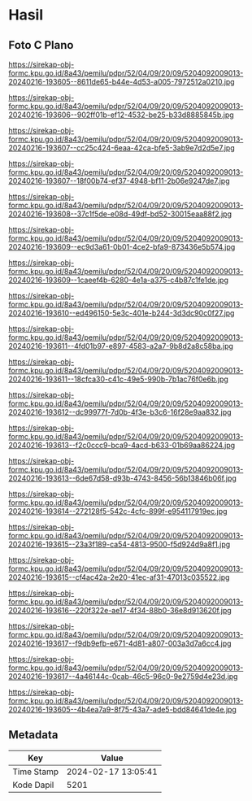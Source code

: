 # Hasil

## Foto C Plano

https://sirekap-obj-formc.kpu.go.id/8a43/pemilu/pdpr/52/04/09/20/09/5204092009013-20240216-193605--8611de65-b44e-4d53-a005-7972512a0210.jpg

https://sirekap-obj-formc.kpu.go.id/8a43/pemilu/pdpr/52/04/09/20/09/5204092009013-20240216-193606--902ff01b-ef12-4532-be25-b33d8885845b.jpg

https://sirekap-obj-formc.kpu.go.id/8a43/pemilu/pdpr/52/04/09/20/09/5204092009013-20240216-193607--cc25c424-6eaa-42ca-bfe5-3ab9e7d2d5e7.jpg

https://sirekap-obj-formc.kpu.go.id/8a43/pemilu/pdpr/52/04/09/20/09/5204092009013-20240216-193607--18f00b74-ef37-4948-bf11-2b06e9247de7.jpg

https://sirekap-obj-formc.kpu.go.id/8a43/pemilu/pdpr/52/04/09/20/09/5204092009013-20240216-193608--37c1f5de-e08d-49df-bd52-30015eaa88f2.jpg

https://sirekap-obj-formc.kpu.go.id/8a43/pemilu/pdpr/52/04/09/20/09/5204092009013-20240216-193609--ec9d3a61-0b01-4ce2-bfa9-873436e5b574.jpg

https://sirekap-obj-formc.kpu.go.id/8a43/pemilu/pdpr/52/04/09/20/09/5204092009013-20240216-193609--1caeef4b-6280-4e1a-a375-c4b87c1fe1de.jpg

https://sirekap-obj-formc.kpu.go.id/8a43/pemilu/pdpr/52/04/09/20/09/5204092009013-20240216-193610--ed496150-5e3c-401e-b244-3d3dc90c0f27.jpg

https://sirekap-obj-formc.kpu.go.id/8a43/pemilu/pdpr/52/04/09/20/09/5204092009013-20240216-193611--4fd01b97-e897-4583-a2a7-9b8d2a8c58ba.jpg

https://sirekap-obj-formc.kpu.go.id/8a43/pemilu/pdpr/52/04/09/20/09/5204092009013-20240216-193611--18cfca30-c41c-49e5-990b-7b1ac76f0e6b.jpg

https://sirekap-obj-formc.kpu.go.id/8a43/pemilu/pdpr/52/04/09/20/09/5204092009013-20240216-193612--dc99977f-7d0b-4f3e-b3c6-16f28e9aa832.jpg

https://sirekap-obj-formc.kpu.go.id/8a43/pemilu/pdpr/52/04/09/20/09/5204092009013-20240216-193613--f2c0ccc9-bca9-4acd-b633-01b69aa86224.jpg

https://sirekap-obj-formc.kpu.go.id/8a43/pemilu/pdpr/52/04/09/20/09/5204092009013-20240216-193613--6de67d58-d93b-4743-8456-56b13846b06f.jpg

https://sirekap-obj-formc.kpu.go.id/8a43/pemilu/pdpr/52/04/09/20/09/5204092009013-20240216-193614--272128f5-542c-4cfc-899f-e954117919ec.jpg

https://sirekap-obj-formc.kpu.go.id/8a43/pemilu/pdpr/52/04/09/20/09/5204092009013-20240216-193615--23a3f189-ca54-4813-9500-f5d924d9a8f1.jpg

https://sirekap-obj-formc.kpu.go.id/8a43/pemilu/pdpr/52/04/09/20/09/5204092009013-20240216-193615--cf4ac42a-2e20-41ec-af31-47013c035522.jpg

https://sirekap-obj-formc.kpu.go.id/8a43/pemilu/pdpr/52/04/09/20/09/5204092009013-20240216-193616--220f322e-ae17-4f34-88b0-36e8d913620f.jpg

https://sirekap-obj-formc.kpu.go.id/8a43/pemilu/pdpr/52/04/09/20/09/5204092009013-20240216-193617--f9db9efb-e671-4d81-a807-003a3d7a6cc4.jpg

https://sirekap-obj-formc.kpu.go.id/8a43/pemilu/pdpr/52/04/09/20/09/5204092009013-20240216-193617--4a46144c-0cab-46c5-96c0-9e2759d4e23d.jpg

https://sirekap-obj-formc.kpu.go.id/8a43/pemilu/pdpr/52/04/09/20/09/5204092009013-20240216-193605--4b4ea7a9-8f75-43a7-ade5-bdd84641de4e.jpg


## Metadata

| Key        | Value               |
| ---------- | ------------------- |
| Time Stamp | 2024-02-17 13:05:41 |
| Kode Dapil | 5201                |



